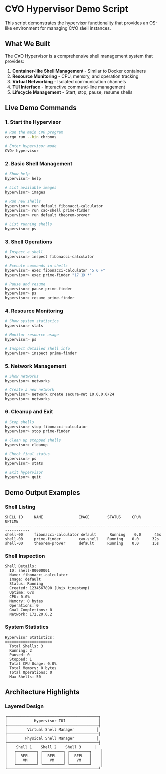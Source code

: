 # C∀O Hypervisor Demo Script

This script demonstrates the hypervisor functionality that provides an OS-like environment for managing C∀O shell instances.

## What We Built

The C∀O Hypervisor is a comprehensive shell management system that provides:

1. **Container-like Shell Management** - Similar to Docker containers
2. **Resource Monitoring** - CPU, memory, and operation tracking
3. **Virtual Networking** - Isolated communication channels
4. **TUI Interface** - Interactive command-line management
5. **Lifecycle Management** - Start, stop, pause, resume shells

## Live Demo Commands

### 1. Start the Hypervisor

```bash
# Run the main C∀O program
cargo run --bin chronos

# Enter hypervisor mode
C∀O> hypervisor
```

### 2. Basic Shell Management

```bash
# Show help
hypervisor> help

# List available images
hypervisor> images

# Run new shells
hypervisor> run default fibonacci-calculator
hypervisor> run cao-shell prime-finder
hypervisor> run default theorem-prover

# List running shells
hypervisor> ps
```

### 3. Shell Operations

```bash
# Inspect a shell
hypervisor> inspect fibonacci-calculator

# Execute commands in shells
hypervisor> exec fibonacci-calculator "5 6 +"
hypervisor> exec prime-finder "17 19 *"

# Pause and resume
hypervisor> pause prime-finder
hypervisor> ps
hypervisor> resume prime-finder
```

### 4. Resource Monitoring

```bash
# Show system statistics
hypervisor> stats

# Monitor resource usage
hypervisor> ps

# Inspect detailed shell info
hypervisor> inspect prime-finder
```

### 5. Network Management

```bash
# Show networks
hypervisor> networks

# Create a new network
hypervisor> network create secure-net 10.0.0.0/24
hypervisor> networks
```

### 6. Cleanup and Exit

```bash
# Stop shells
hypervisor> stop fibonacci-calculator
hypervisor> stop prime-finder

# Clean up stopped shells
hypervisor> cleanup

# Check final status
hypervisor> ps
hypervisor> stats

# Exit hypervisor
hypervisor> quit
```

## Demo Output Examples

### Shell Listing
```
SHELL ID     NAME                IMAGE        STATUS     CPU%     UPTIME
------------ ------------------- ------------ ---------- -------- ---------------
shell-00     fibonacci-calculator default      Running    0.0      45s
shell-00     prime-finder        cao-shell    Running    0.0      32s
shell-00     theorem-prover      default      Running    0.0      15s
```

### Shell Inspection
```
Shell Details:
  ID: shell-00000001
  Name: fibonacci-calculator
  Image: default
  Status: Running
  Created: 1234567890 (Unix timestamp)
  Uptime: 67s
  CPU: 0.0%
  Memory: 0 bytes
  Operations: 0
  Goal Completions: 0
  Network: 172.20.0.2
```

### System Statistics
```
Hypervisor Statistics:
=====================
  Total Shells: 3
  Running: 2
  Paused: 0
  Stopped: 1
  Total CPU Usage: 0.0%
  Total Memory: 0 bytes
  Total Operations: 0
  Max Shells: 50
```

## Architecture Highlights

### Layered Design
```
┌─────────────────────────────────────────┐
│            Hypervisor TUI               │
├─────────────────────────────────────────┤
│         Virtual Shell Manager          │
├─────────────────────────────────────────┤
│        Physical Shell Manager          │
├─────────────────────────────────────────┤
│    Shell 1    Shell 2    Shell 3      │
│   ┌─────────┐ ┌─────────┐ ┌─────────┐    │
│   │  REPL   │ │  REPL   │ │  REPL   │    │
│   │   VM    │ │   VM    │ │   VM    │    │
│   └─────────┘ └─────────┘ └─────────┘    │
└─────────────────────────────────────────┘